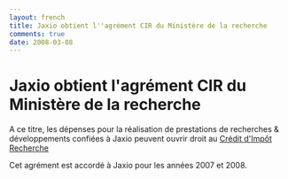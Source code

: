 ```yaml
---
layout: french
title: Jaxio obtient l''agrément CIR du Ministère de la recherche 
comments: true
date: 2008-03-08
---
```

# Jaxio obtient l'agrément CIR du Ministère de la recherche

A ce titre, les dépenses pour la réalisation de prestations de recherches & développements confiées à Jaxio peuvent ouvrir droit au <a href="http://www.recherche.gouv.fr/cid20358/le-credit-d-impot-recherche-cir.html">Crédit d'Impôt Recherche</a>

Cet agrément est accordé à Jaxio pour les années 2007 et 2008.
